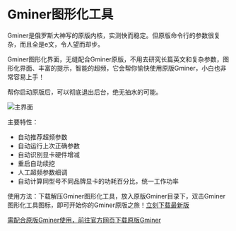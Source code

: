# Gminer图形化工具

Gminer是俄罗斯大神写的原版内核，实测快而稳定。但原版命令行的参数很复杂，而且全是e文，令人望而却步。

Gminer图形化界面，无缝配合Gminer原版，不用去研究长篇英文和复杂参数，图形化界面、丰富的提示，智能的超频，它会帮你愉快使用原版Gminer，小白也非常容易上手！

帮你启动原版后，可以彻底退出后台，绝无抽水的可能。

![主界面](https://github.com/MagicXC/GminerUITool/blob/main/newUI.jpg)

主要特性：
* 自动推荐超频参数
* 自动运行上次正确参数
* 自动识别显卡硬件增减
* 重启自动续挖
* 人工超频参数细调
* 自动计算同型号不同品牌显卡的功耗百分比，统一工作功率

使用方法：下载解压Gminer图形化工具，放入原版Gminer目录下，双击Gminer图形化工具图标，即可开始你的Gminer原版之旅！[立刻下载最新版](https://github.com/MagicXC/GminerUITool/releases)

[需配合原版Gminer使用，前往官方网页下载原版Gminer](https://github.com/develsoftware/GMinerRelease/releases)
